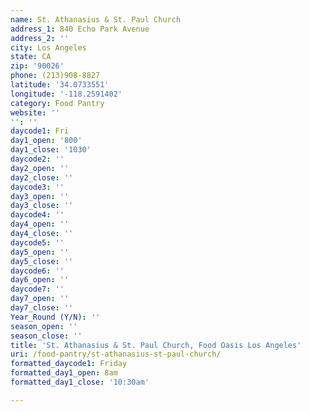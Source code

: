 ```yaml
---
name: St. Athanasius & St. Paul Church
address_1: 840 Echo Park Avenue
address_2: ''
city: Los Angeles
state: CA
zip: '90026'
phone: (213)908-8827
latitude: '34.0733551'
longitude: '-118.2591402'
category: Food Pantry
website: ''
'': ''
daycode1: Fri
day1_open: '800'
day1_close: '1030'
daycode2: ''
day2_open: ''
day2_close: ''
daycode3: ''
day3_open: ''
day3_close: ''
daycode4: ''
day4_open: ''
day4_close: ''
daycode5: ''
day5_open: ''
day5_close: ''
daycode6: ''
day6_open: ''
daycode7: ''
day7_open: ''
day7_close: ''
Year_Round (Y/N): ''
season_open: ''
season_close: ''
title: 'St. Athanasius & St. Paul Church, Food Oasis Los Angeles'
uri: /food-pantry/st-athanasius-st-paul-church/
formatted_daycode1: Friday
formatted_day1_open: 8am
formatted_day1_close: '10:30am'

---
```

